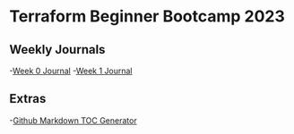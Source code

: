 # Terraform Beginner Bootcamp 2023


## Weekly Journals
-[Week 0 Journal](journal/week0.md)
-[Week 1 Journal](journal/week1.md)
## Extras
-[Github Markdown TOC Generator](http://ecotrust-canada.github.io/markdown-toc/)
